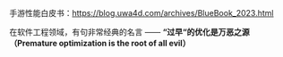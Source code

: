 手游性能白皮书：https://blog.uwa4d.com/archives/BlueBook_2023.html



在软件工程领域，有句非常经典的名言 ——  **“过早“的优化是万恶之源（Premature optimization is the root of all evil）**
